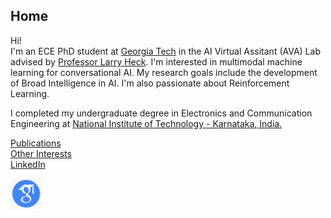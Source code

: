 ## Home

Hi!   
I'm an ECE PhD student at [Georgia Tech](https://www.ece.gatech.edu/) in the AI Virtual Assitant (AVA) Lab advised by [Professor Larry Heck](https://www.ece.gatech.edu/faculty-staff-directory/larry-p-heck). I'm interested in multimodal machine learning for conversational AI. My research goals include the development of Broad Intelligence in AI. I'm also passionate about Reinforcement Learning.  

I completed my undergraduate degree in Electronics and Communication Engineering at [National Institute of Technology - Karnataka, India.](https://www.nitk.ac.in/) 

[Publications](Publications.md)  
[Other Interests](interests.md)  
[LinkedIn](www.linkedin.com/in/anirudhssundar)  
<!---
[Updated CV](https://drive.google.com/file/d/1nJfcqW3kQMRTvRHm64-l-hMA8sjMhYFR/view?usp=sharing)  
-->
[<img src="Images/google_scholar.png" width="50"/>](https://scholar.google.com/citations?user=zaosyNUAAAAJ&hl=en)

